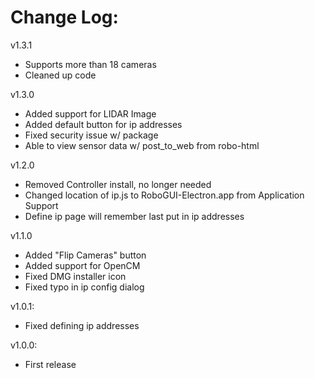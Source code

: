 # Change Log:
v1.3.1
- Supports more than 18 cameras
- Cleaned up code

v1.3.0
- Added support for LIDAR Image
- Added default button for ip addresses
- Fixed security issue w/ package
- Able to view sensor data w/ post_to_web from robo-html

v1.2.0
- Removed Controller install, no longer needed
- Changed location of ip.js to RoboGUI-Electron.app from Application Support
- Define ip page will remember last put in ip addresses

v1.1.0
- Added "Flip Cameras" button
- Added support for OpenCM
- Fixed DMG installer icon
- Fixed typo in ip config dialog

v1.0.1:
- Fixed defining ip addresses

v1.0.0:
- First release
